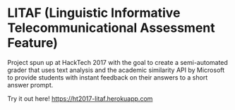 # LITAF (Linguistic Informative Telecommunicational Assessment Feature) 

Project spun up at HackTech 2017 with the goal to create a semi-automated grader that uses text analysis and the academic similarity API by Microsoft to provide students with instant feedback on their answers to a short answer prompt.

Try it out here! https://ht2017-litaf.herokuapp.com
